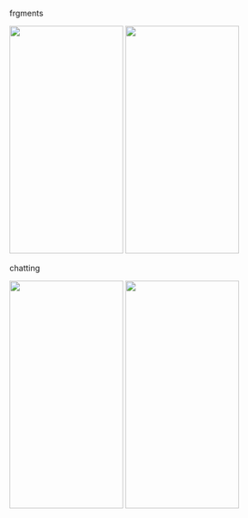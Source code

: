 frgments
<div>
<img width=200 height=400 src="https://user-images.githubusercontent.com/50472925/100109893-a823b900-2eaf-11eb-90ad-3d5816fc223d.png">
<img width=200 height=400 src="https://user-images.githubusercontent.com/50472925/100109926-b2de4e00-2eaf-11eb-97f1-a405c2df99c6.png">
</div>

chatting
<div>
<img width=200 height=400 src="https://user-images.githubusercontent.com/50472925/100109937-b70a6b80-2eaf-11eb-98cc-4b8785957137.png">
<img width=200 height=400 src="https://user-images.githubusercontent.com/50472925/100109944-b96cc580-2eaf-11eb-98de-c583a2afe064.png">
</div>
